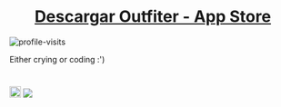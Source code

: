 <h1 align="center"><a href="https://apps.apple.com/app/outfiter/id6466315015" target="_blank">Descargar Outfiter - App Store</a></h1>
<p align="left"> <img src="https://komarev.com/ghpvc/?username=didami&label=Profile%20views&color=000000&style=flat" alt="profile-visits" /> </p>
<p>Either crying or coding :')</p>

#

<img src="https://outfiter-app.web.app/media/logo.png" height="20" width="20" /> ![](https://geps.dev/progress/100?dangerColor=a09c9f&warningColor=1c1c1c&successColor=a98b33)

